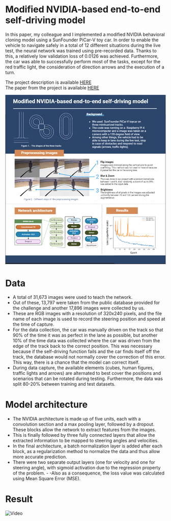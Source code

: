 # Modified NVIDIA-based end-to-end self-driving model

In this paper, my colleague and I implemented a modified NVIDIA behavioral cloning model using a SunFounder PiCar-V toy car. In order to enable the vehicle to navigate safely in a total of 12 different situations during the live test, the neural network was trained using pre-recorded data. Thanks to this, a relatively low validation loss of 0.0126 was achieved. Furthermore, the car was able to successfully perform most of the tasks, except for the red traffic light, the consideration of direction arrows and the execution of a turn. 

The project description is available [HERE](https://github.com/nyirobalazs/self-driving-car/blob/main/assets/MLiS_Project_2022.pdf)
<br>
The paper from the project is available [HERE](https://github.com/nyirobalazs/self-driving-car/blob/main/Modified_NVIDIA_based_end_to_end_self_driving_model.pdf)

[![Self driving](./assets/self-drive-poster%20(1).jpg)]()

# Data 

- A total of 31,673 images were used to teach the network. 
- Out of these, 13,797 were taken from the public database provided for the challenge and another 17,896 images were collected by us.
- These are RGB images with a resolution of 320x240 pixels, and the file name of each image is used to record the steering position and speed at the time of capture. 
- For the data collection, the car was manually driven on the track so that 90% of the time it was as perfect in the lane as possible, but another 10% of the time data was collected where the car was driven from the edge of the track back to the correct position. This was necessary because if the self-driving function fails and the car finds itself off the track, the database would not normally cover the correction of this error. This way, there is a chance that the model can correct itself. 
- During data capture, the available elements (cubes, human figures, traffic lights and arrows) are alternated to best cover the positions and scenarios that can be rotated during testing. Furthermore, the data was split 80-20% between training and test datasets. 

# Model architecture

- The NVIDIA architecture is made up of five units, each with a convolution section and a max pooling layer, followed by a dropout. These blocks allow the network to extract features from the images. 
- This is finally followed by three fully connected layers that allow the extracted information to be mapped to steering angles and velocities. 
- In the final architecture, a batch normalization layer is added after each block, as a regularization method to normalize the data and thus allow more accurate prediction. 
- There were two separate output layers (one for velocity and one for steering angle), with sigmoid activation due to the regression property of the problem. - -Also as a consequence, the loss value was calculated using Mean Square Error (MSE).

# Result

![Video](https://github.com/nyirobalazs/self-driving-car/blob/main/assets/self_driving.gif)
